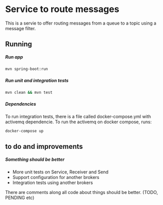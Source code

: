 # Service to route messages

This is a servie to offer routing messages from a queue to a topic using a message filter.

## Running

##### Run app

```bash
mvn spring-boot:run
```

##### Run unit and integration tests

```bash
mvn clean && mvn test
```

##### Dependencies

To run integration tests, there is a file called docker-compose.yml with activemq dependencie. To run the activemq on docker compose, runs: 

```bash
docker-compose up
```

## to do and improvements

##### Something should be better

* More unit tests on Service, Receiver and Send
* Support configuration for another brokers
* Integration tests using another brokers

There are comments along all code about things should be better. (TODO, PENDING etc)